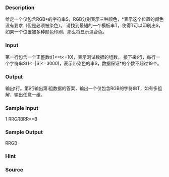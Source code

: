 
### Description
给定一个仅包含RGB*的字符串S，RGB分别表示三种颜色，*表示这个位置的颜色没有要求（但是必须被染色）。
请找到最短的一个模板串T，使得T可以印刷出S，如果一个位置被多种颜色印刷，那么将显示混合色。
### Input
第一行包含一个正整数t(1<=t<=10)，表示测试数据的组数。
接下来t行，每行一个字符串S(1<=|S|<=3000)，表示带染色的串S，数据保证*的个数不超过19个。
### Output
输出t行。第i行输出第i组数据的答案，输出一个仅包含RGB的字符串T，如有多组解，输出任意一组。
### Sample Input
1
RRG*R*BRR**B
### Sample Output
RRGB
### Hint

### Source
